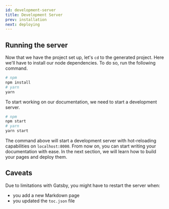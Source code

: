 ```yaml
---
id: development-server
title: Development Server
prev: installation
next: deploying
---
```


## Running the server

Now that we have the project set up, let's `cd` to the generated project. Here we'll have to install our node dependencies. To do so, run the following command.

```bash
# npm
npm install
# yarn
yarn
```

To start working on our documentation, we need to start a development server.

```bash
# npm
npm start
# yarn
yarn start
```

The command above will start a development server with hot-reloading capabilities on `localhost:8000`. From now on, you can start writing your documentation with ease. In the next section, we will learn how to build your pages and deploy them.

## Caveats

Due to limitations with Gatsby, you might have to restart the server when:

* you add a new Markdown page
* you updated the `toc.json` file
